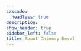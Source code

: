 ```yaml
---
cascade:
  headless: true
description: 
show_header: true
sidebar_left: false
title: About Chinmay Deval
---
```



